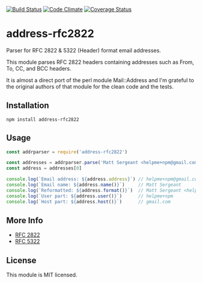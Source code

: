 [![Build Status][ci-img]][ci-url]
[![Code Climate][clim-img]][clim-url]
[![Coverage Status][cov-img]][cov-url]

# address-rfc2822

Parser for RFC 2822 & 5322 (Header) format email addresses.

This module parses RFC 2822 headers containing addresses such as From, To, CC, and BCC headers.

It is almost a direct port of the perl module Mail::Address and I'm grateful to the original authors of that module for the clean code and the tests.

## Installation

`npm install address-rfc2822`

## Usage

```js
const addrparser = require('address-rfc2822')

const addresses = addrparser.parse('Matt Sergeant <helpme+npm@gmail.com>')
const address = addresses[0]

console.log(`Email address: ${address.address}`) // helpme+npm@gmail.com
console.log(`Email name: ${address.name()}`)     // Matt Sergeant
console.log(`Reformatted: ${address.format()}`)  // Matt Sergeant <helpme+npm@gmail.com>
console.log(`User part: ${address.user()}`)      // helpme+npm
console.log(`Host part: ${address.host()}`)      // gmail.com
```

## More Info

- [RFC 2822](https://tools.ietf.org/html/rfc2822)
- [RFC 5322](https://tools.ietf.org/html/rfc5322)

## License

This module is MIT licensed.

[ci-img]: https://github.com/haraka/node-address-rfc2822/actions/workflows/ci.yml/badge.svg
[ci-url]: https://github.com/haraka/node-address-rfc2822/actions/workflows/ci.yml
[cov-img]: https://codecov.io/github/haraka/node-address-rfc2822/coverage.svg
[cov-url]: https://codecov.io/github/haraka/node-address-rfc2822?branch=master
[clim-img]: https://codeclimate.com/github/haraka/haraka-plugin-template/badges/gpa.svg
[clim-url]: https://codeclimate.com/github/haraka/haraka-plugin-template
